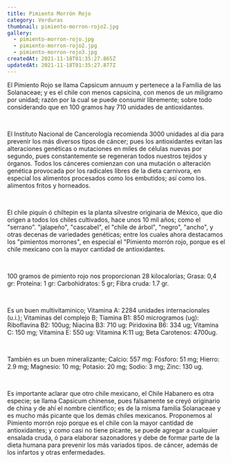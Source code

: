 ```yaml
---
title: Pimiento Morrón Rojo
category: Verduras
thumbnail: pimiento-morron-rojo2.jpg
gallery:
  - pimiento-morron-rojo.jpg
  - pimiento-morron-rojo2.jpg
  - pimiento-morron-rojo3.jpg
createdAt: 2021-11-18T01:35:27.865Z
updatedAt: 2021-11-18T01:35:27.877Z
---
```

El Pimiento Rojo se llama Capsicum annuum y pertenece a la Familia de las Solanaceae; y es el chile con menos capsicina, con menos de un miligramo por unidad; razón por la cual se puede consumir libremente; sobre todo considerando que en 100 gramos hay 710 unidades de antioxidantes.

<br/>

El Instituto Nacional de Cancerología recomienda 3000 unidades al dia para prevenir los más diversos tipos de cáncer; pues los antioxidantes evitan las alteraciones genéticas o mutaciones en miles de células nuevas por segundo, pues constantemente se regeneran todos nuestros tejidos y órganos. Todos los cánceres comienzan con una mutación o alteración genética provocada por los radicales libres de la dieta carnivora, en especial los alimentos procesados como los embutidos; así como los. alimentos fritos y horneados.

<br/>

El chile piquín ó chiltepin es la planta silvestre originaria de México, que dio origen a todos los chiles cultivados, hace unos 10 mil años; como el "serrano". "jalapeño", "cascabel", el "chile de árbol", "negro", "ancho", y otras decenas de variedades genéticas; entre los cuales ahora destacamos los "pimientos morrones", en especial el "Pimiento morrón rojo, porque es el chile mexicano con la mayor cantidad de antioxidantes.

<br/>

100 gramos de pimiento rojo nos proporcionan 28 kilocalorías; Grasa: 0,4 gr: Proteína: 1 gr: Carbohidratos: 5 gr; Fibra cruda: 1.7 gr.

<br/>

Es un buen multivitaminico; Vitamina A: 2284 unidades internacionales (u.i.); Vitaminas del complejo B; Tiamina B1: 850 microgramos (ug): Riboflavina B2: 100ug; Niacina B3: 710 ug: Piridoxina B6: 334 ug; Vitamina C: 150 mg; Vitamina E: 550 ug: Vitamina K:11 ug; Beta Carotenos: 4700ug.

<br/>

También es un buen mineralizante; Calcio: 557 mg: Fósforo: 51 mg; Hierro: 2.9 mg; Magnesio: 10 mg; Potasio: 20 mg; Sodio: 3 mg; Zinc: 130 ug.

<br/>

Es importante aclarar que otro chile mexicano, el Chile Habanero es otra especie; se llama Capsicum chinense, pues falsamente se creyó originario de china y de ahí el nombre científico; es de la misma familia Solanaceae y es mucho más picante que los demás chiles mexicanos. Proponemos al Pimiento morrón rojo porque es el chile con la mayor cantidad de antioxidantes; y como casi no tiene picante, se puede agregar a cualquier ensalada cruda, ó para elaborar sazonadores y debe de formar parte de la dieta humana para prevenir los más variados tipos. de cáncer, además de los infartos y otras enfermedades.